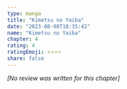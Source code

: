 ```yaml
---
type: manga
title: "Kimetsu no Yaiba"
date: "2023-08-08T18:35:42"
name: "Kimetsu no Yaiba"
chapter: 4
rating: 4
ratingEmoji: ⭐️⭐️⭐️⭐️
share: false
---
```


_[No review was written for this chapter]_
